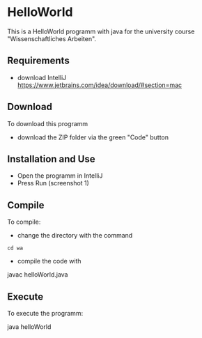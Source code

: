 # HelloWorld

This is a HelloWorld programm with java for the university course "Wissenschaftliches Arbeiten".

## Requirements
- download IntelliJ https://www.jetbrains.com/idea/download/#section=mac

## Download
To download this programm
- download the ZIP folder via the green "Code" button

## Installation and Use
- Open the programm in IntelliJ
- Press Run (screenshot 1)
## Compile
To compile:

- change the directory with the command

`cd wa`

- compile the code with

javac helloWorld.java

## Execute
To execute the programm:

java helloWorld
